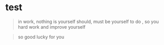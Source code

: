 # test
> in work, nothing is yourself should, must be yourself to do , so you hard work and improve yourself

> so good lucky for you
